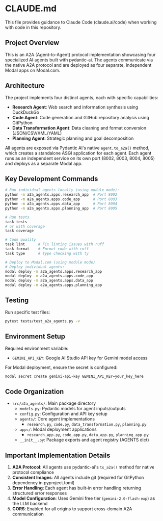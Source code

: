 # CLAUDE.md

This file provides guidance to Claude Code (claude.ai/code) when working with code in this repository.

## Project Overview

This is an A2A (Agent-to-Agent) protocol implementation showcasing four specialized AI agents built with pydantic-ai. The agents communicate via the native A2A protocol and are deployed as four separate, independent Modal apps on Modal.com.

## Architecture

The project implements four distinct agents, each with specific capabilities:
- **Research Agent**: Web search and information synthesis using DuckDuckGo
- **Code Agent**: Code generation and GitHub repository analysis using GitPython
- **Data Transformation Agent**: Data cleaning and format conversion (JSON/CSV/XML/YAML)
- **Planning Agent**: Strategic planning and goal decomposition

All agents are exposed via Pydantic AI's native `agent.to_a2a()` method, which creates a standalone ASGI application for each agent. Each agent runs as an independent service on its own port (8002, 8003, 8004, 8005) and deploys as a separate Modal app.

## Key Development Commands

```bash
# Run individual agents locally (using module mode):
python -m a2a_agents.apps.research_app  # Port 8002
python -m a2a_agents.apps.code_app      # Port 8003
python -m a2a_agents.apps.data_app      # Port 8004
python -m a2a_agents.apps.planning_app  # Port 8005

# Run tests
task tests
# or with coverage
task coverage

# Code quality
task lint      # Fix linting issues with ruff
task format    # Format code with ruff
task type      # Type checking with ty

# Deploy to Modal.com (using module mode)
# Deploy individual agents:
modal deploy -m a2a_agents.apps.research_app
modal deploy -m a2a_agents.apps.code_app
modal deploy -m a2a_agents.apps.data_app
modal deploy -m a2a_agents.apps.planning_app
```

## Testing

Run specific test files:
```bash
pytest tests/test_a2a_agents.py -v
```

## Environment Setup

Required environment variable:
- `GEMINI_API_KEY`: Google AI Studio API key for Gemini model access

For Modal deployment, ensure the secret is configured:
```bash
modal secret create gemini-api-key GEMINI_API_KEY=your_key_here
```

## Code Organization

- `src/a2a_agents/`: Main package directory
  - `models.py`: Pydantic models for agent inputs/outputs
  - `config.py`: Configuration and API key setup
  - `agents/`: Core agent implementations
    - `research.py`, `code.py`, `data_transformation.py`, `planning.py`
  - `apps/`: Modal deployment applications
    - `research_app.py`, `code_app.py`, `data_app.py`, `planning_app.py`
  - `__init__.py`: Package exports and agent registry (AGENTS dict)

## Important Implementation Details

1. **A2A Protocol**: All agents use pydantic-ai's `to_a2a()` method for native protocol compliance
2. **Consistent Images**: All agents include git (required for GitPython dependency in pyproject.toml)
3. **Error Handling**: Each agent has built-in error handling returning structured error responses
4. **Model Configuration**: Uses Gemini free tier (`gemini-2.0-flash-exp`) as the LLM backend
5. **CORS**: Enabled for all origins to support cross-domain A2A communication